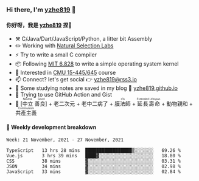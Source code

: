### Hi there, I'm [yzhe819](https://github.com/yzhe819) 👋

#### 你好呀，我是 [yzhe819](https://github.com/yzhe819) 捏👋

- :hammer_and_pick: C/Java/Dart/JavaScript/Python, a litter bit Assembly
- :pencil2: Working with [Natural Selection Labs](https://github.com/NaturalSelectionLabs)
- ⚡ Try to write a small C compiler
- 📦 Following [MIT 6.828](https://pdos.csail.mit.edu/6.828/2018/overview.html) to write a simple operating system kernel
- 🧪 Interested in [CMU 15-445/645](https://15445.courses.cs.cmu.edu/fall2020/) course
- 📫 Connect? let's get social 👉 yzhe819@rss3.io
- :scroll: Some studying notes are saved in my blog :space_invader: [yzhe819.github.io](https://yzhe819.github.io/)
- 🌟 Trying to use GitHub Action and Gist
- 🔑 <ruby>[中立 善良]<rp>（</rp><rt>Neutral Good</rt><rp>）</rp></ruby> + 老二次元 + 老中二病了 + <ruby>膜法師<rp>（</rp><rt>+1s</rt><rp>）</rp></ruby> + <ruby>延長壽命<rp>（</rp><rt>Extended Lifespan</rt><rp>）</rp></ruby> + 動物親和 + <ruby>共產主義<rp>（</rp><rt>Communism</rt><rp>）</rp></ruby>



#### 📝 Weekly development breakdown

<!--START_SECTION:waka-->
```text
Week: 21 November, 2021 - 27 November, 2021

TypeScript   13 hrs 28 mins  █████████████████▒░░░░░░░   69.26 % 
Vue.js       3 hrs 39 mins   ████▓░░░░░░░░░░░░░░░░░░░░   18.80 % 
CSS          38 mins         ▓░░░░░░░░░░░░░░░░░░░░░░░░   03.31 % 
JSON         34 mins         ▓░░░░░░░░░░░░░░░░░░░░░░░░   02.98 % 
JavaScript   33 mins         ▓░░░░░░░░░░░░░░░░░░░░░░░░   02.84 % 
```
<!--END_SECTION:waka-->



